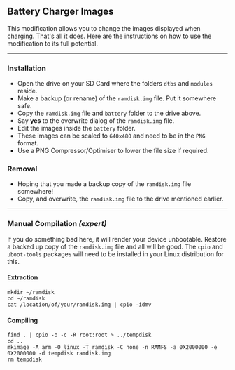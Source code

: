 ## Battery Charger Images
This modification allows you to change the images displayed when charging. That's all it does. Here are the instructions on how to use the modification to its full potential.

---

### Installation
* Open the drive on your SD Card where the folders `dtbs` and `modules` reside.
* Make a backup (or rename) of the `ramdisk.img` file. Put it somewhere safe.
* Copy the `ramdisk.img` file and `battery` folder to the drive above.
* Say **yes** to the overwrite dialog of the `ramdisk.img` file.
* Edit the images inside the `battery` folder.
 * These images can be scaled to `640x480` and need to be in the `PNG` format.
 * Use a PNG Compressor/Optimiser to lower the file size if required.

### Removal
* Hoping that you made a backup copy of the `ramdisk.img` file somewhere!
* Copy, and overwrite, the `ramdisk.img` file to the drive mentioned earlier.

---

### Manual Compilation _(expert)_
If you do something bad here, it will render your device unbootable. Restore a backed up copy of the `ramdisk.img` file and all will be good. The `cpio` and `uboot-tools` packages will need to be installed in your Linux distribution for this.

#### Extraction
```
mkdir ~/ramdisk
cd ~/ramdisk
cat /location/of/your/ramdisk.img | cpio -idmv
```

#### Compiling
```
find . | cpio -o -c -R root:root > ../tempdisk
cd ..
mkimage -A arm -O linux -T ramdisk -C none -n RAMFS -a 0X2000000 -e 0X2000000 -d tempdisk ramdisk.img
rm tempdisk
```
